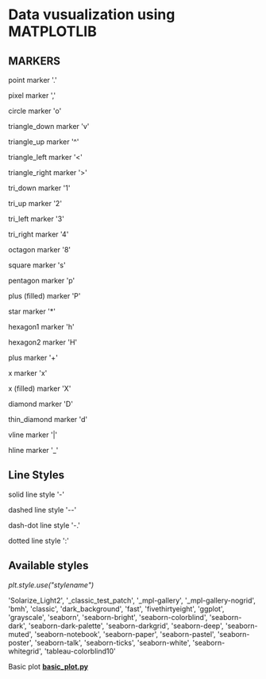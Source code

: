 # Data vusualization using MATPLOTLIB


## **MARKERS**

point marker
'.'

pixel marker
','

circle marker
'o'

triangle_down marker
'v'

triangle_up marker
'^'

triangle_left marker
'<'

triangle_right marker
'>'

tri_down marker
'1'

tri_up marker
'2'

tri_left marker
'3'

tri_right marker
'4'

octagon marker
'8'

square marker
's'

pentagon marker
'p'

plus (filled) marker
'P'

star marker
'*'

hexagon1 marker
'h'

hexagon2 marker
'H'

plus marker
'+'

x marker
'x'

x (filled) marker
'X'

diamond marker
'D'

thin_diamond marker
'd'

vline marker
'|'

hline marker
'_'



## **Line Styles**


solid line style
'-'


dashed line style
'--'


dash-dot line style
'-.'


dotted line style
':'

## Available styles 
*plt.style.use("stylename")*

'Solarize_Light2', '_classic_test_patch', '_mpl-gallery', '_mpl-gallery-nogrid', 'bmh', 'classic', 'dark_background', 'fast', 'fivethirtyeight', 'ggplot', 'grayscale', 'seaborn', 'seaborn-bright', 'seaborn-colorblind', 'seaborn-dark', 'seaborn-dark-palette', 'seaborn-darkgrid', 'seaborn-deep', 'seaborn-muted', 'seaborn-notebook', 'seaborn-paper', 'seaborn-pastel', 'seaborn-poster', 'seaborn-talk', 'seaborn-ticks', 'seaborn-white', 'seaborn-whitegrid', 'tableau-colorblind10'




Basic plot **[basic_plot.py](./basic_plot.py)**

